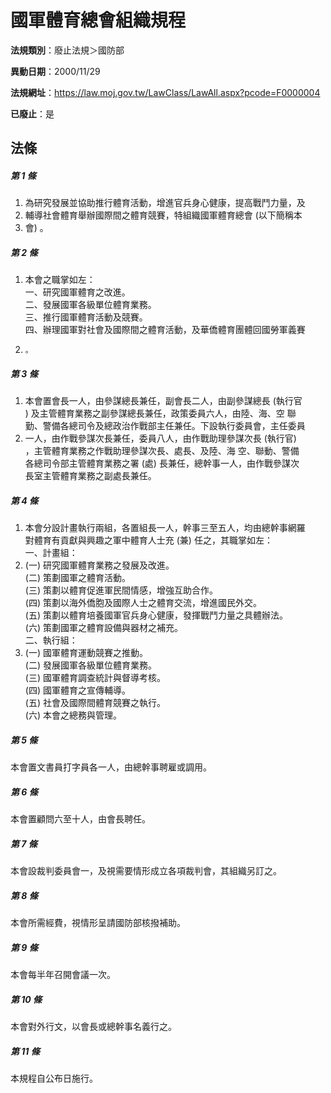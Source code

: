 # 國軍體育總會組織規程

**法規類別**：廢止法規＞國防部

**異動日期**：2000/11/29  

**法規網址**：https://law.moj.gov.tw/LawClass/LawAll.aspx?pcode=F0000004

**已廢止**：是



## 法條
##### 第 1 條
1. 為研究發展並協助推行體育活動，增進官兵身心健康，提高戰鬥力量，及
1. 輔導社會體育舉辦國際間之體育競賽，特組織國軍體育總會 (以下簡稱本
1. 會) 。

##### 第 2 條
1. 本會之職掌如左：  
一、研究國軍體育之改進。  
二、發展國軍各級單位體育業務。  
三、推行國軍體育活動及競賽。  
四、辦理國軍對社會及國際間之體育活動，及華僑體育團體回國勞軍義賽
1.     。

##### 第 3 條
1. 本會置會長一人，由參謀總長兼任，副會長二人，由副參謀總長 (執行官  
) 及主管體育業務之副參謀總長兼任，政策委員六人，由陸、海、空  聯  
勤、警備各總司令及總政治作戰部主任兼任。下設執行委員會，主任委員
1. 一人，由作戰參謀次長兼任，委員八人，由作戰助理參謀次長 (執行官)  
，主管體育業務之作戰助理參謀次長、處長、及陸、海  空、聯動、警備  
各總司令部主管體育業務之署 (處) 長兼任，總幹事一人，由作戰參謀次  
長室主管體育業務之副處長兼任。

##### 第 4 條
1. 本會分設計畫執行兩組，各置組長一人，幹事三至五人，均由總幹事網羅  
對體育有貢獻與興趣之軍中體育人士充 (兼) 任之，其職掌如左：  
一、計畫組：
1.  (一) 研究國軍體育業務之發展及改進。  
 (二) 策劃國軍之體育活動。  
 (三) 策劃以體育促進軍民間情感，增強互助合作。  
 (四) 策劃以海外僑胞及國際人士之體育交流，增進國民外交。  
 (五) 策劃以體育培養國軍官兵身心健康，發揮戰鬥力量之具體辦法。  
 (六) 策劃國軍之體育設備與器材之補充。  
二、執行組：
1.  (一) 國軍體育運動競賽之推動。  
 (二) 發展國軍各級單位體育業務。  
 (三) 國軍體育調查統計與督導考核。  
 (四) 國軍體育之宣傳輔導。  
 (五) 社會及國際間體育競賽之執行。  
 (六) 本會之總務與管理。

##### 第 5 條
本會置文書員打字員各一人，由總幹事聘雇或調用。

##### 第 6 條
本會置顧問六至十人，由會長聘任。

##### 第 7 條
本會設裁判委員會一，及視需要情形成立各項裁判會，其組織另訂之。

##### 第 8 條
本會所需經費，視情形呈請國防部核撥補助。

##### 第 9 條
本會每半年召開會議一次。

##### 第 10 條
本會對外行文，以會長或總幹事名義行之。

##### 第 11 條
本規程自公布日施行。


